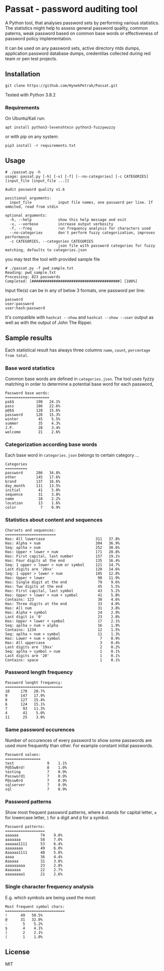 # Passat - password auditing tool

A Python tool, that analyses password sets by performing various statistics. The statistics might help to assess general password quality, common paterns, weak password based on common base words or effectiveness of password policy implementation. 

It can be used on any password sets, active directory ntds dumps, application password database dumps, credentilas collected during red team or pen test projects.

## Installation

```
git clone https://github.com/HynekPetrak/Passat.git
```
Tested with Python 3.8.2

### Requirements

On Ubuntu/Kali run:

```
apt install python3-levenshtein python3-fuzzywuzzy
```
or with pip on any system:

```
pip3 install -r requirements.txt
```

## Usage 

```
# ./passat.py -h
usage: passat.py [-h] [-v] [-f] [--no-categories] [-c CATEGORIES] [input_file [input_file ...]]

Audit password quality v1.6

positional arguments:
  input_file            input file names, one password per line. If ommited, read from stdin

optional arguments:
  -h, --help            show this help message and exit
  -v, --verbose         increase output verbosity
  -f, --freq            run frequency analysis for characters used
  --no-categories       don't perform fuzzy categorization, improves performance
  -c CATEGORIES, --categories CATEGORIES
                        json file with password categories for fuzzy matching, defaults to categories.json

```

you may test the tool with provided sample file

```
# ./passat.py -f pwd_sample.txt
Reading: pwd_sample.txt
Processing: 823 passwords
Completed: [########################################] [100%]
```
Input file(s) can be in any of below 3 formats, one password per line:
```
password
user:password
user:hash:password
```
It's compatible with `hashcat --show` and `hashcat --show --user` output as well as with the output of John The Ripper.

## Sample results

Each statistical result has always three columns `name`, `count`, `percentage from total`.

### Base word statistics 

Common base words are defined in `categories.json`. The tool uses fyzzy matching in order to determine a potential base word for each password,

```
Password base words:
====================
pa$$          198   24.1%
pass          186   22.6%
p@$$          128   15.6%
password      126   15.3%
winter         45    5.5%
summer         35    4.3%
J.P.           28    3.4%
welcome        21    2.6%
```

### Categorization according base words

Each base word in `categories.json` belongs to certain category ...

```
Categories
==========
password      286   34.8%
other         145   17.6%
brand         137   16.6%
day_month     111   13.5%
initial        41    5.0%
sequence       31    3.8%
name           18    2.2%
location       13    1.6%
color           7    0.9%
```
### Statistics about content and sequences
```
Charsets and sequences:
=======================
Has: All lowercase                       311   37.8%
Has: Alpha + num                         304   36.9%
Seq: aplha > num                         252   30.6%
Has: Upper + lower + num                 171   20.8%
Has: First capital, last number          157   19.1%
Has: Four digits at the end              135   16.4%
Seq: 1 upper > lower > num or symbol     121   14.7%
Last digits are '20xx'                   120   14.6%
Seq: 1 upper > lower > num               105   12.8%
Has: Upper + lower                        98   11.9%
Has: Single digit at the end              79    9.6%
Has: Two digits at the end                45    5.5%
Has: First capital, last symbol           43    5.2%
Has: Upper + lower + num + symbol         41    5.0%
Contains: 123                             38    4.6%
Has: Three digits at the end              33    4.0%
Has: All num                              31    3.8%
Has: Alpha + symbol                       24    2.9%
Last digit is '0'                         23    2.8%
Has: Upper + lower + symbol               17    2.1%
Seq: aplha > num > alpha                  16    1.9%
Contains: 1234                            12    1.5%
Seq: aplha > num > symbol                 11    1.3%
Has: Lower + num + symbol                  7    0.9%
Has: All uppercase                         3    0.4%
Last digits are '19xx'                     2    0.2%
Seq: aplha > symbol > num                  1    0.1%
Last digits are '20'                       1    0.1%
Contains: space                            1    0.1%
```


### Password length frequency

```
Password lenght frequency:
==========================
10     170   20.7%
9      147   17.9%
8      127   15.4%
6      124   15.1%
7       93   11.3%
4       41    5.0%
11      25    3.0%
```
### Same password occurences
Number of occurences of every password to show some passwords are used more frequently than other. For example constant initial passwords.
```
Password values:
================
test               9    1.1%
P@55w0rd!          8    1.0%
testing            7    0.9%
Password1          7    0.9%
P@ssw0rd           7    0.9%
sqlserver          7    0.9%
sql                7    0.9%
```

### Password patterns

Show most frequent password patterns, where `A` stands for capital letter, `a` for lowercase letter, `1` for a digit and `@` for a symbol.
```
Password patterns:
==================
aaaaaa          74    9.0%
aaaaaaa         58    7.0%
aaaaaa1111      53    6.4%
aaaaaaaa        49    6.0%
Aaaaaa1111      48    5.8%
aaaa            36    4.4%
Aaaaaa          31    3.8%
aaaaaaaaa       23    2.8%
Aaaaaaa         22    2.7%
aaaaaaaa1       21    2.6%
```

### Single character frequency analysis

E.g. which symbols are being used the most:
```
Most frequent symbol chars:
===========================
!      49   50.5%
@      31   32.0%
-       5    5.2%
$       4    4.1%
)       2    2.1%
(       1    1.0%
```

## License

MIT
